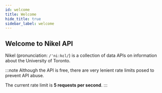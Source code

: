 ```yaml
---
id: welcome
title: Welcome
hide_title: true
sidebar_label: welcome
---
```


## Welcome to Nikel API

Nikel (pronunciation: `/'ni:kɛl/`) is a collection of data APIs on information about the University of Toronto.

:::note
Although the API is free, there are very lenient rate limits posed to prevent API abuse.

The current rate limit is **5 requests per second**.
:::